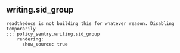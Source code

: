 writing.sid_group
------------------

```
readthedocs is not building this for whatever reason. Disabling temporarily
::: policy_sentry.writing.sid_group
    rendering:
      show_source: true

```
